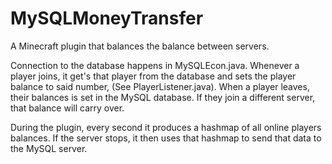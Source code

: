 # MySQLMoneyTransfer
A Minecraft plugin that balances the balance between servers.

Connection to the database happens in MySQLEcon.java. Whenever a player joins, it get's that player from the database and sets the player balance to said number, (See PlayerListener.java). When a player leaves, their balances is set in the MySQL database. If they join a different server, that balance will carry over. 

During the plugin, every second it produces a hashmap of all online players balances. If the server stops, it then uses that hashmap to send that data to the MySQL server. 
